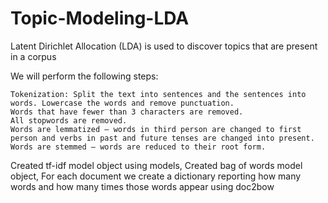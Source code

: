 # Topic-Modeling-LDA
Latent Dirichlet Allocation (LDA) is used to discover topics that are present in a corpus


We will perform the following steps:
```
Tokenization: Split the text into sentences and the sentences into words. Lowercase the words and remove punctuation.
Words that have fewer than 3 characters are removed.
All stopwords are removed.
Words are lemmatized — words in third person are changed to first person and verbs in past and future tenses are changed into present.
Words are stemmed — words are reduced to their root form.
```

Created tf-idf model object using models,
Created bag of words model object,
For each document we create a dictionary reporting how many words and how many times those words appear using doc2bow
